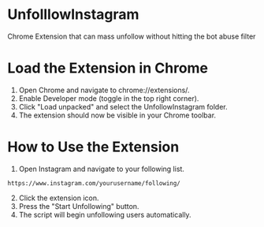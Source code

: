 # UnfolllowInstagram
Chrome Extension that can mass unfollow without hitting the bot abuse filter


# Load the Extension in Chrome

1.    Open Chrome and navigate to chrome://extensions/.
2.    Enable Developer mode (toggle in the top right corner).
3.    Click "Load unpacked" and select the UnfollowInstagram folder.
4.    The extension should now be visible in your Chrome toolbar.


# How to Use the Extension

1.    Open Instagram and navigate to your following list.
```
https://www.instagram.com/yourusername/following/
```
2.    Click the extension icon.
3.    Press the "Start Unfollowing" button.
4.    The script will begin unfollowing users automatically.
